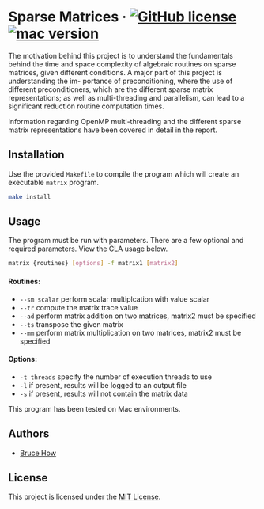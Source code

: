 # Sparse Matrices &middot; [![GitHub license](https://img.shields.io/badge/license-MIT-blue.svg)](https://github.com/brucehow/matrix/blob/master/LICENSE) [![mac version](https://img.shields.io/badge/macOS-10.12.6-blue.svg)]()

The motivation behind this project is to understand the fundamentals behind the time and space complexity of algebraic routines on sparse matrices, given different conditions. A major part of this project is understanding the im- portance of preconditioning, where the use of different preconditioners, which are the different sparse matrix representations; as well as multi-threading and parallelism, can lead to a significant reduction routine computation times.

Information regarding OpenMP multi-threading and the different sparse matrix representations have been covered in detail in the report.

## Installation
Use the provided `Makefile` to compile the program which will create an executable `matrix` program.
```bash
make install
```

## Usage
The program must be run with parameters. There are a few optional and required parameters. View the CLA usage below.

```bash
matrix {routines} [options] -f matrix1 [matrix2]
```
#### Routines:
* `--sm scalar` perform scalar multiplcation with value scalar
*  `--tr`		compute the matrix trace value
*  `--ad`		perform matrix addition on two matrices, matrix2 must be specified
*  `--ts`		transpose the given matrix
*  `--mm`		perform matrix multiplication on two matrices, matrix2 must be specified

#### Options:
* `-t threads` specify the number of execution threads to use
*  `-l`	if present, results will be logged to an output file
*  `-s`	if present, results will not contain the matrix data

This program has been tested on Mac environments.

## Authors
- [Bruce How](https://github.com/brucehow)

## License

This project is licensed under the [MIT License](https://github.com/brucehow/matrix/blob/master/LICENSE).

